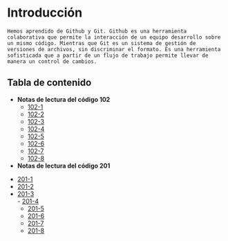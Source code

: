 
# Introducción
```
Hemos aprendido de Github y Git. Github es una herramienta colaborativa que permite la interacción de un equipo desarrollo sobre un mismo código. Mientras que Git es un sistema de gestión de versiones de archivos, sin discriminar el formato. Es una herramienta sofisticada que a partir de un flujo de trabajo permite llevar de manera un control de cambios.
```
## Tabla de contenido
+ **Notas de lectura del código 102**
     - [102-1](https://github.com/davidgarcia402/reading-notes/102/file1.md)  
     - [102-2](https://github.com/davidgarcia402/reading-notes/102/file2.md)  
     - [102-3](https://github.com/davidgarcia402/reading-notes/102/file3.md)  
     - [102-4](https://github.com/davidgarcia402/reading-notes/102/file4.md)  
     - [102-5](https://github.com/davidgarcia402/reading-notes/102/file5.md)  
     - [102-6](https://github.com/davidgarcia402/reading-notes/102/file6.md)  
     - [102-7](https://github.com/davidgarcia402/reading-notes/102/file7.md)  
     - [102-8](https://github.com/davidgarcia402/reading-notes/102/file8.md)  
+ **Notas de lectura del código 201** 
 - [201-1](https://github.com/davidgarcia402/reading-notes/102/file01.md)  
  - [201-2](https://github.com/davidgarcia402/reading-notes/102/file02.md)  
   - [201-3](https://github.com/davidgarcia402/reading-notes/102/file03.md)  
    - [201-4](https://github.com/davidgarcia402/reading-notes/102/file04.md)  
     - [201-5](https://github.com/davidgarcia402/reading-notes/102/file05.md)  
      - [201-6](https://github.com/davidgarcia402/reading-notes/102/file06.md)  
       - [201-7](https://github.com/davidgarcia402/reading-notes/102/file07.md)  
        - [201-8](https://github.com/davidgarcia402/reading-notes/102/file08.md)  